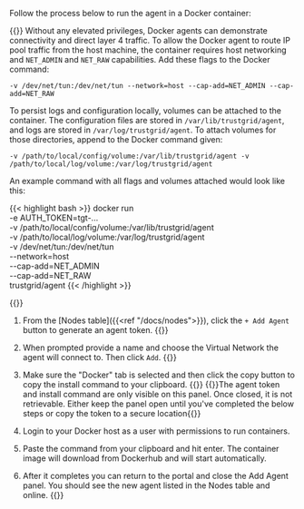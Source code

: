 Follow the process below to run the agent in a Docker container:

{{<alert color="info">}}
Without any elevated privileges, Docker agents can demonstrate connectivity and direct layer 4 traffic. To allow the Docker agent to route IP pool traffic from the host machine, the container requires host networking and `NET_ADMIN` and `NET_RAW` capabilities. Add these flags to the Docker command: 

`-v /dev/net/tun:/dev/net/tun --network=host --cap-add=NET_ADMIN --cap-add=NET_RAW`

To persist logs and configuration locally, volumes can be attached to the container. The configuration files are stored in `/var/lib/trustgrid/agent`, and logs are stored in `/var/log/trustgrid/agent`. To attach volumes for those directories, append to the Docker command given: 

`-v /path/to/local/config/volume:/var/lib/trustgrid/agent -v /path/to/local/log/volume:/var/log/trustgrid/agent`

An example command with all flags and volumes attached would look like this:

{{< highlight bash >}}
docker run \
  -e AUTH_TOKEN=tgt-... \
  -v /path/to/local/config/volume:/var/lib/trustgrid/agent \
  -v /path/to/local/log/volume:/var/log/trustgrid/agent \
  -v /dev/net/tun:/dev/net/tun \
  --network=host \
  --cap-add=NET_ADMIN \
  --cap-add=NET_RAW \
  trustgrid/agent
{{< /highlight >}}

{{</alert>}}

1. From the [Nodes table]({{<ref "/docs/nodes">}}), click the `+ Add Agent` button to generate an agent token. {{<tgimg src="/img/agent/add-agent-button.png" width="30%" caption="Add Agent Button" >}} 

1. When prompted provide a name and choose the Virtual Network the agent will connect to. Then click `Add`. {{<tgimg src="/img/agent/name-agent.png" width="85%" caption="Name 'agent1' and assigned to 'default' virtual network">}}

1. Make sure the "Docker" tab is selected and then click the copy button to copy the install command to your clipboard. {{<tgimg src="/img/agent/docker-install-command.png" width="85%">}} {{<alert color="warning">}}The agent token and install command are only visible on this panel.  Once closed, it is not retrievable. Either keep the panel open until you've completed the below steps or copy the token to a secure location{{</alert>}}

1. Login to your Docker host as a user with permissions to run containers.

1. Paste the command from your clipboard and hit enter. The container image will download from Dockerhub and will start automatically. 

1. After it completes you can return to the portal and close the Add Agent panel. You should see the new agent listed in the Nodes table and online. {{<tgimg src="/img/agent/agent-online.png" width="65%" caption="agent1 shows as online">}}
